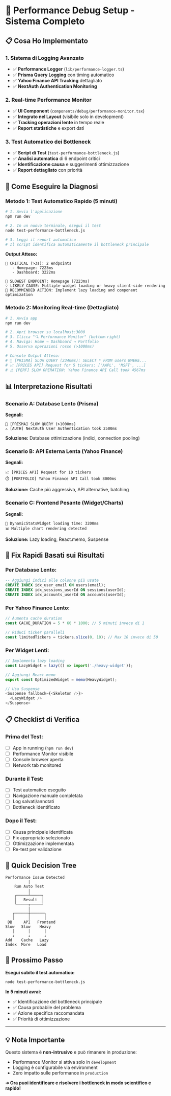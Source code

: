 # 🚀 Performance Debug Setup - Sistema Completo

## 📋 Cosa Ho Implementato

### **1. Sistema di Logging Avanzato**
- ✅ **Performance Logger** (`lib/performance-logger.ts`)
- ✅ **Prisma Query Logging** con timing automatico
- ✅ **Yahoo Finance API Tracking** dettagliato  
- ✅ **NextAuth Authentication Monitoring**

### **2. Real-time Performance Monitor**
- ✅ **UI Component** (`components/debug/performance-monitor.tsx`)
- ✅ **Integrato nel Layout** (visibile solo in development)
- ✅ **Tracking operazioni lente** in tempo reale
- ✅ **Report statistiche** e export dati

### **3. Test Automatico dei Bottleneck**
- ✅ **Script di Test** (`test-performance-bottleneck.js`)
- ✅ **Analisi automatica** di 6 endpoint critici
- ✅ **Identificazione causa** e suggerimenti ottimizzazione
- ✅ **Report dettagliato** con priorità

## 🎯 Come Eseguire la Diagnosi

### **Metodo 1: Test Automatico Rapido (5 minuti)**

```bash
# 1. Avvia l'applicazione
npm run dev

# 2. In un nuovo terminale, esegui il test
node test-performance-bottleneck.js

# 3. Leggi il report automatico
# Il script identifica automaticamente il bottleneck principale
```

**Output Atteso:**
```
🚨 CRITICAL (>3s): 2 endpoints
   - Homepage: 7223ms
   - Dashboard: 3222ms

👑 SLOWEST ENDPOINT: Homepage (7223ms)
💡 LIKELY CAUSE: Multiple widget loading or heavy client-side rendering
🔧 RECOMMENDED ACTION: Implement lazy loading and component optimization
```

### **Metodo 2: Monitoring Real-time (Dettagliato)**

```bash
# 1. Avvia app
npm run dev

# 2. Apri browser su localhost:3000
# 3. Clicca "🔍 Performance Monitor" (bottom-right)
# 4. Naviga: Home → Dashboard → Portfolio
# 5. Osserva operazioni rosse (>1000ms)

# Console Output Atteso:
# 🐌 [PRISMA] SLOW QUERY (2340ms): SELECT * FROM users WHERE...
# 📈 [PRICES API] Request for 5 tickers: ['AAPL', 'MSFT', ...]
# ⚠️ [PERF] SLOW OPERATION: Yahoo Finance API Call took 4567ms
```

## 📊 Interpretazione Risultati

### **Scenario A: Database Lento (Prisma)**
**Segnali:**
```
🐌 [PRISMA] SLOW QUERY (>1000ms)
⚠️ [AUTH] NextAuth User Authentication took 2500ms
```
**Soluzione:** Database ottimizzazione (indici, connection pooling)

### **Scenario B: API Esterna Lenta (Yahoo Finance)**
**Segnali:**
```
📈 [PRICES API] Request for 10 tickers
⏱️ [PORTFOLIO] Yahoo Finance API Call took 8000ms
```
**Soluzione:** Cache più aggressiva, API alternative, batching

### **Scenario C: Frontend Pesante (Widget/Charts)**
**Segnali:**
```
🔄 DynamicStatsWidget loading time: 3200ms
📊 Multiple chart rendering detected
```
**Soluzione:** Lazy loading, React.memo, Suspense

## 🔧 Fix Rapidi Basati sui Risultati

### **Per Database Lento:**
```sql
-- Aggiungi indici alle colonne più usate
CREATE INDEX idx_user_email ON users(email);
CREATE INDEX idx_sessions_userId ON sessions(userId);
CREATE INDEX idx_accounts_userId ON accounts(userId);
```

### **Per Yahoo Finance Lento:**
```typescript
// Aumenta cache duration
const CACHE_DURATION = 5 * 60 * 1000; // 5 minuti invece di 1

// Riduci ticker paralleli
const limitedTickers = tickers.slice(0, 10); // Max 10 invece di 50
```

### **Per Widget Lenti:**
```typescript
// Implementa lazy loading
const LazyWidget = lazy(() => import('./heavy-widget'));

// Aggiungi React.memo
export const OptimizedWidget = memo(HeavyWidget);

// Usa Suspense
<Suspense fallback={<Skeleton />}>
  <LazyWidget />
</Suspense>
```

## 📋 Checklist di Verifica

### **Prima del Test:**
- [ ] App in running (`npm run dev`)
- [ ] Performance Monitor visibile
- [ ] Console browser aperta  
- [ ] Network tab monitored

### **Durante il Test:**
- [ ] Test automatico eseguito
- [ ] Navigazione manuale completata
- [ ] Log salvati/annotati
- [ ] Bottleneck identificato

### **Dopo il Test:**
- [ ] Causa principale identificata
- [ ] Fix appropriato selezionato
- [ ] Ottimizzazione implementata
- [ ] Re-test per validazione

## 🎯 Quick Decision Tree

```
Performance Issue Detected
          |
    Run Auto Test
          |
    ┌─────┴─────┐
    │   Result  │
    └─────┬─────┘
          |
   ┌──────┼──────┐
   │      │      │
 DB     API   Frontend
Slow   Slow    Heavy
   │      │      │
   ↓      ↓      ↓
Add    Cache   Lazy
Index  More   Load
```

## 🚀 Prossimo Passo

**Esegui subito il test automatico:**
```bash
node test-performance-bottleneck.js
```

**In 5 minuti avrai:**
- ✅ Identificazione del bottleneck principale
- ✅ Causa probabile del problema  
- ✅ Azione specifica raccomandata
- ✅ Priorità di ottimizzazione

---

## 💡 Nota Importante

Questo sistema è **non-intrusivo** e può rimanere in produzione:
- Performance Monitor si attiva solo in `development`
- Logging è configurabile via environment
- Zero impatto sulle performance in `production`

**➜ Ora puoi identificare e risolvere i bottleneck in modo scientifico e rapido!**